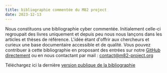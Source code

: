 ```yaml
---
title: bibliographie commentée du M82 project
date: 2023-12-13
---
```


Nous constituons une bibliographie cyber commentée. Initialement celle-ci regroupait des livres uniquement et depuis peu nous nous lançons dans les articles et thèses de référence. L'idée étant d'offrir aux chercheurs et curieux une base documentaire accessible et de qualité.
Vous pouvez contribuer à cette bibliographie en proposant des entrées sur notre [GitHub directement](https://github.com/M82-project/Bibliography)
ou en nous contactant par mail : <contact@m82-project.org>

Téléchargez ici la dernière [version publique de la bibliographie](/files/bibliographie_cyberdéfense-dec2024.pdf)
